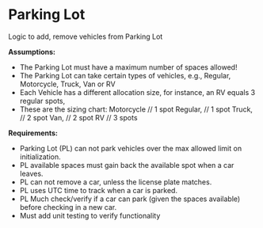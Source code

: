 # Parking Lot
 Logic to add, remove vehicles from Parking Lot

**Assumptions:**
- The Parking Lot must have a maximum number of spaces allowed!
- The Parking Lot can take certain types of vehicles, e.g., Regular, Motorcycle, Truck, Van  or RV
- Each Vehicle has a different allocation size, for instance, an RV equals 3 regular spots, 
- These are the sizing chart:
  Motorcycle  	// 1 spot
  Regular,    	// 1 spot
  Truck,      	// 2 spot
  Van,        	// 2 spot
  RV			        // 3 spots

**Requirements:**
- Parking Lot (PL) can not park vehicles over the max allowed limit on initialization.
- PL available spaces must gain back the available spot when a car leaves.
- PL can not remove a car, unless the license plate matches.
- PL uses UTC time to track when a car is parked.
- PL Much check/verify if a car can park (given the spaces available) before checking in a new car.
- Must add unit testing to verify functionality
